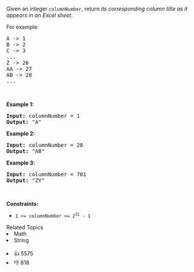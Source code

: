 <p>Given an integer <code>columnNumber</code>, return <em>its corresponding column title as it appears in an Excel sheet</em>.</p>

<p>For example:</p>

<pre>
A -&gt; 1
B -&gt; 2
C -&gt; 3
...
Z -&gt; 26
AA -&gt; 27
AB -&gt; 28 
...
</pre>

<p>&nbsp;</p> 
<p><strong class="example">Example 1:</strong></p>

<pre>
<strong>Input:</strong> columnNumber = 1
<strong>Output:</strong> "A"
</pre>

<p><strong class="example">Example 2:</strong></p>

<pre>
<strong>Input:</strong> columnNumber = 28
<strong>Output:</strong> "AB"
</pre>

<p><strong class="example">Example 3:</strong></p>

<pre>
<strong>Input:</strong> columnNumber = 701
<strong>Output:</strong> "ZY"
</pre>

<p>&nbsp;</p> 
<p><strong>Constraints:</strong></p>

<ul> 
 <li><code>1 &lt;= columnNumber &lt;= 2<sup>31</sup> - 1</code></li> 
</ul>

<div><div>Related Topics</div><div><li>Math</li><li>String</li></div></div><br><div><li>👍 5575</li><li>👎 818</li></div>